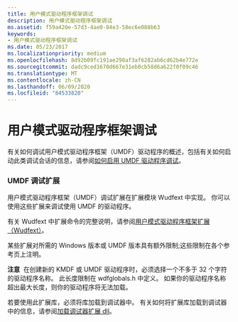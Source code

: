 ```yaml
---
title: 用户模式驱动程序框架调试
description: 用户模式驱动程序框架调试
ms.assetid: f59a420e-57d3-4ae0-84e3-58ec6e088b63
keywords:
- 用户模式驱动程序框架调试
ms.date: 05/23/2017
ms.localizationpriority: medium
ms.openlocfilehash: 8d92b09fc191ae298af3af6282ab6cd62b4e772e
ms.sourcegitcommit: dadc9ced1670d667e31eb0cb58d6a622f0f09c46
ms.translationtype: MT
ms.contentlocale: zh-CN
ms.lasthandoff: 06/09/2020
ms.locfileid: "84533820"
---
```

# <a name="user-mode-driver-framework-debugging"></a>用户模式驱动程序框架调试

有关如何调试用户模式驱动程序框架（UMDF）驱动程序的概述，包括有关如何启动此类调试会话的信息，请参阅[如何启用 UMDF 驱动程序调试](https://docs.microsoft.com/windows-hardware/drivers/wdf/enabling-a-debugger)。

### <a name="umdf-debugging-extensions"></a>UMDF 调试扩展

用户模式驱动程序框架（UMDF）调试扩展在扩展模块 Wudfext 中实现。 你可以使用这些扩展来调试使用 UMDF 的驱动程序。

有关 Wudfext 中扩展命令的完整说明，请参阅[用户模式驱动程序框架扩展（Wudfext）](user-mode-driver-framework-extensions--wudfext-dll-.md)。

某些扩展对所需的 Windows 版本或 UMDF 版本具有额外限制;这些限制在各个参考页上注明。

**注意**  在创建新的 KMDF 或 UMDF 驱动程序时，必须选择一个不多于 32 个字符的驱动程序名称。 此长度限制在 wdfglobals.h 中定义。 如果你的驱动程序名称超出最大长度，则你的驱动程序将无法加载。

若要使用此扩展库，必须将库加载到调试器中。 有关如何将扩展库加载到调试器中的信息，请参阅[加载调试器扩展 dll](loading-debugger-extension-dlls.md)。
